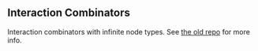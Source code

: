 ## Interaction Combinators

Interaction combinators with infinite node types. See [the old repo](https://github.com/maiavictor/optlam) for more info.
